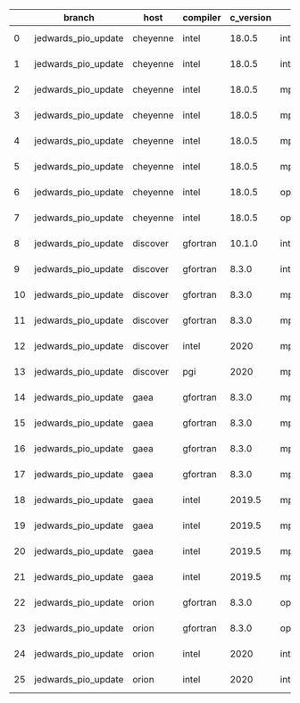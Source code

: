 |    | branch              | host     | compiler   | c_version   | mpi      | m_version   | o_g   | os     | build   | u_pass   | u_fail   | s_pass   | s_fail   | e_pass   | e_fail   |   nuopc_pass |   nuopc_fail | hash                                    | git_hash                                                                                                   | modified            |
|----|---------------------|----------|------------|-------------|----------|-------------|-------|--------|---------|----------|----------|----------|----------|----------|----------|--------------|--------------|-----------------------------------------|------------------------------------------------------------------------------------------------------------|---------------------|
|  0 | jedwards_pio_update | cheyenne | intel      | 18.0.5      | intelmpi | 2018.4.274  | O     | Linux  | Pass    | 9033     | 0        | 49       | 0        | 80       | 0        |           50 |            0 | ESMF_8_3_0_beta_snapshot_06-85-gae1d61d | [artifacts](https://github.com/esmf-org/esmf-test-artifacts/tree/9060b262fb6106d4088c983e9b7730f30119ec57) | 02/24/2022_18:25:03 |
|  1 | jedwards_pio_update | cheyenne | intel      | 18.0.5      | intelmpi | 2018.4.274  | g     | Linux  | Pass    | 13657    | 0        | 49       | 0        | 80       | 0        |           50 |            0 | ESMF_8_3_0_beta_snapshot_06-85-gae1d61d | [artifacts](https://github.com/esmf-org/esmf-test-artifacts/tree/9060b262fb6106d4088c983e9b7730f30119ec57) | 02/24/2022_18:25:03 |
|  2 | jedwards_pio_update | cheyenne | intel      | 18.0.5      | mpiuni   | none        | O     | Linux  | Fail    | fail     | fail     | fail     | fail     | fail     | fail     |            0 |           50 | ESMF_8_3_0_beta_snapshot_06-85-gae1d61d | [artifacts](https://github.com/esmf-org/esmf-test-artifacts/tree/9060b262fb6106d4088c983e9b7730f30119ec57) | 02/24/2022_18:25:03 |
|  3 | jedwards_pio_update | cheyenne | intel      | 18.0.5      | mpiuni   | none        | g     | Linux  | Fail    | fail     | fail     | fail     | fail     | fail     | fail     |            0 |           50 | ESMF_8_3_0_beta_snapshot_06-85-gae1d61d | [artifacts](https://github.com/esmf-org/esmf-test-artifacts/tree/9060b262fb6106d4088c983e9b7730f30119ec57) | 02/24/2022_18:25:03 |
|  4 | jedwards_pio_update | cheyenne | intel      | 18.0.5      | mpt      | 2.19        | O     | Linux  | Pass    | 9033     | 0        | 49       | 0        | 80       | 0        |            0 |           50 | ESMF_8_3_0_beta_snapshot_06-85-gae1d61d | [artifacts](https://github.com/esmf-org/esmf-test-artifacts/tree/9060b262fb6106d4088c983e9b7730f30119ec57) | 02/24/2022_18:25:03 |
|  5 | jedwards_pio_update | cheyenne | intel      | 18.0.5      | mpt      | 2.19        | g     | Linux  | Pass    | 13657    | 0        | 49       | 0        | 80       | 0        |            0 |           50 | ESMF_8_3_0_beta_snapshot_06-85-gae1d61d | [artifacts](https://github.com/esmf-org/esmf-test-artifacts/tree/9060b262fb6106d4088c983e9b7730f30119ec57) | 02/24/2022_18:25:03 |
|  6 | jedwards_pio_update | cheyenne | intel      | 18.0.5      | openmpi  | 3.1.4       | O     | Linux  | Pass    | 9033     | 0        | 49       | 0        | 80       | 0        |           50 |            0 | ESMF_8_3_0_beta_snapshot_06-85-gae1d61d | [artifacts](https://github.com/esmf-org/esmf-test-artifacts/tree/9060b262fb6106d4088c983e9b7730f30119ec57) | 02/24/2022_18:25:03 |
|  7 | jedwards_pio_update | cheyenne | intel      | 18.0.5      | openmpi  | 3.1.4       | g     | Linux  | Pass    | 13657    | 0        | 49       | 0        | 80       | 0        |           50 |            0 | ESMF_8_3_0_beta_snapshot_06-85-gae1d61d | [artifacts](https://github.com/esmf-org/esmf-test-artifacts/tree/9060b262fb6106d4088c983e9b7730f30119ec57) | 02/24/2022_18:25:03 |
|  8 | jedwards_pio_update | discover | gfortran   | 10.1.0      | intelmpi | 19.1.3.304  | g     | Linux  | Pass    | 13642    | 15       | 49       | 0        | 80       | 0        |           50 |            0 | ESMF_8_3_0_beta_snapshot_06-85-gae1d61d | [artifacts](https://github.com/esmf-org/esmf-test-artifacts/tree/bb614141af111ac081bf2cd76037757ac11769d9) | 02/24/2022_18:26:02 |
|  9 | jedwards_pio_update | discover | gfortran   | 8.3.0       | intelmpi | 19.1.3.304  | g     | Linux  | Pass    | 13642    | 15       | 49       | 0        | 80       | 0        |           50 |            0 | ESMF_8_3_0_beta_snapshot_06-85-gae1d61d | [artifacts](https://github.com/esmf-org/esmf-test-artifacts/tree/bb614141af111ac081bf2cd76037757ac11769d9) | 02/24/2022_18:26:02 |
| 10 | jedwards_pio_update | discover | gfortran   | 8.3.0       | mpiuni   | none        | g     | Linux  | Fail    | fail     | fail     | fail     | fail     | fail     | fail     |            0 |           50 | ESMF_8_3_0_beta_snapshot_06-85-gae1d61d | [artifacts](https://github.com/esmf-org/esmf-test-artifacts/tree/bb614141af111ac081bf2cd76037757ac11769d9) | 02/24/2022_18:26:02 |
| 11 | jedwards_pio_update | discover | gfortran   | 8.3.0       | mpt      | 2.17        | g     | Linux  | Pass    | 13657    | 0        | 49       | 0        | 80       | 0        |           46 |            4 | ESMF_8_3_0_beta_snapshot_06-85-gae1d61d | [artifacts](https://github.com/esmf-org/esmf-test-artifacts/tree/bb614141af111ac081bf2cd76037757ac11769d9) | 02/24/2022_18:26:02 |
| 12 | jedwards_pio_update | discover | intel      | 2020        | mpt      | 2.17        | g     | Linux  | Pass    | 13657    | 0        | 49       | 0        | 80       | 0        |            0 |           50 | ESMF_8_3_0_beta_snapshot_06-85-gae1d61d | [artifacts](https://github.com/esmf-org/esmf-test-artifacts/tree/bb614141af111ac081bf2cd76037757ac11769d9) | 02/24/2022_18:26:02 |
| 13 | jedwards_pio_update | discover | pgi        | 2020        | mpiuni   | none        | g     | Linux  | Fail    | fail     | fail     | fail     | fail     | fail     | fail     |            0 |           50 | ESMF_8_3_0_beta_snapshot_06-85-gae1d61d | [artifacts](https://github.com/esmf-org/esmf-test-artifacts/tree/bb614141af111ac081bf2cd76037757ac11769d9) | 02/24/2022_18:26:02 |
| 14 | jedwards_pio_update | gaea     | gfortran   | 8.3.0       | mpi      | 7.7.11      | O     | Unicos | Pass    | 9032     | 1        | 49       | 0        | 80       | 0        |           47 |            3 | ESMF_8_3_0_beta_snapshot_06-85-gae1d61d | [artifacts](https://github.com/esmf-org/esmf-test-artifacts/tree/ccb452140076b33614dd3a6d819d02e14bd6cdb9) | 02/24/2022_18:26:23 |
| 15 | jedwards_pio_update | gaea     | gfortran   | 8.3.0       | mpi      | 7.7.11      | g     | Unicos | Pass    | 13656    | 1        | 49       | 0        | 80       | 0        |           47 |            3 | ESMF_8_3_0_beta_snapshot_06-85-gae1d61d | [artifacts](https://github.com/esmf-org/esmf-test-artifacts/tree/ccb452140076b33614dd3a6d819d02e14bd6cdb9) | 02/24/2022_18:26:23 |
| 16 | jedwards_pio_update | gaea     | gfortran   | 8.3.0       | mpiuni   | none        | O     | Unicos | Fail    | fail     | fail     | fail     | fail     | fail     | fail     |            0 |           50 | ESMF_8_3_0_beta_snapshot_06-85-gae1d61d | [artifacts](https://github.com/esmf-org/esmf-test-artifacts/tree/ccb452140076b33614dd3a6d819d02e14bd6cdb9) | 02/24/2022_18:26:23 |
| 17 | jedwards_pio_update | gaea     | gfortran   | 8.3.0       | mpiuni   | none        | g     | Unicos | Fail    | fail     | fail     | fail     | fail     | fail     | fail     |            0 |           50 | ESMF_8_3_0_beta_snapshot_06-85-gae1d61d | [artifacts](https://github.com/esmf-org/esmf-test-artifacts/tree/ccb452140076b33614dd3a6d819d02e14bd6cdb9) | 02/24/2022_18:26:23 |
| 18 | jedwards_pio_update | gaea     | intel      | 2019.5      | mpi      | 7.7.11      | O     | Unicos | Pass    | 11878    | -113     | 49       | 0        | 80       | 0        |           47 |            3 | ESMF_8_3_0_beta_snapshot_06-85-gae1d61d | [artifacts](https://github.com/esmf-org/esmf-test-artifacts/tree/ccb452140076b33614dd3a6d819d02e14bd6cdb9) | 02/24/2022_18:26:23 |
| 19 | jedwards_pio_update | gaea     | intel      | 2019.5      | mpi      | 7.7.11      | g     | Unicos | Pass    | 11878    | -113     | 49       | 0        | 80       | 0        |           47 |            3 | ESMF_8_3_0_beta_snapshot_06-85-gae1d61d | [artifacts](https://github.com/esmf-org/esmf-test-artifacts/tree/ccb452140076b33614dd3a6d819d02e14bd6cdb9) | 02/24/2022_18:26:23 |
| 20 | jedwards_pio_update | gaea     | intel      | 2019.5      | mpiuni   | none        | O     | Unicos | Fail    | fail     | fail     | fail     | fail     | fail     | fail     |            0 |           50 | ESMF_8_3_0_beta_snapshot_06-85-gae1d61d | [artifacts](https://github.com/esmf-org/esmf-test-artifacts/tree/ccb452140076b33614dd3a6d819d02e14bd6cdb9) | 02/24/2022_18:26:23 |
| 21 | jedwards_pio_update | gaea     | intel      | 2019.5      | mpiuni   | none        | g     | Unicos | Fail    | fail     | fail     | fail     | fail     | fail     | fail     |            0 |           50 | ESMF_8_3_0_beta_snapshot_06-85-gae1d61d | [artifacts](https://github.com/esmf-org/esmf-test-artifacts/tree/ccb452140076b33614dd3a6d819d02e14bd6cdb9) | 02/24/2022_18:26:23 |
| 22 | jedwards_pio_update | orion    | gfortran   | 8.3.0       | openmpi  | 4.0.2       | O     | Linux  | Pass    | 9033     | 0        | 49       | 0        | 80       | 0        |           50 |            0 | ESMF_8_3_0_beta_snapshot_06-85-gae1d61d | [artifacts](https://github.com/esmf-org/esmf-test-artifacts/tree/f0026309d1eb0133f994aa1ecff627615a6c47a5) | 02/24/2022_18:27:49 |
| 23 | jedwards_pio_update | orion    | gfortran   | 8.3.0       | openmpi  | 4.0.2       | g     | Linux  | Pass    | 13657    | 0        | 49       | 0        | 80       | 0        |           50 |            0 | ESMF_8_3_0_beta_snapshot_06-85-gae1d61d | [artifacts](https://github.com/esmf-org/esmf-test-artifacts/tree/f0026309d1eb0133f994aa1ecff627615a6c47a5) | 02/24/2022_18:27:49 |
| 24 | jedwards_pio_update | orion    | intel      | 2020        | intelmpi | 2020.2      | O     | Linux  | Pass    | 9031     | 2        | 49       | 0        | 80       | 0        |           50 |            0 | ESMF_8_3_0_beta_snapshot_06-85-gae1d61d | [artifacts](https://github.com/esmf-org/esmf-test-artifacts/tree/f0026309d1eb0133f994aa1ecff627615a6c47a5) | 02/24/2022_18:27:49 |
| 25 | jedwards_pio_update | orion    | intel      | 2020        | intelmpi | 2020.2      | g     | Linux  | Pass    | fail     | fail     | fail     | fail     | fail     | fail     |            0 |            0 | ESMF_8_3_0_beta_snapshot_06-85-gae1d61d | [artifacts](https://github.com/esmf-org/esmf-test-artifacts/tree/f0026309d1eb0133f994aa1ecff627615a6c47a5) | 02/24/2022_18:27:49 |